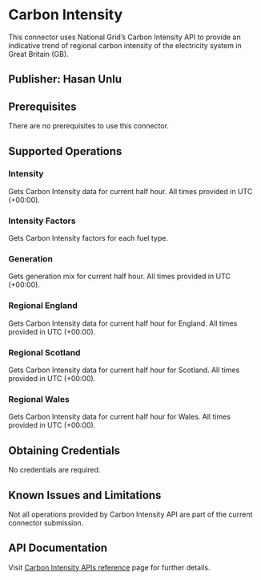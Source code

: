 # Carbon Intensity

This connector uses National Grid’s Carbon Intensity API to provide an indicative trend of regional carbon intensity of the electricity system in Great Britain (GB).

## Publisher: Hasan Unlu

## Prerequisites

There are no prerequisites to use this connector.​

## Supported Operations

### Intensity

Gets Carbon Intensity data for current half hour. All times provided in UTC (+00:00).

### Intensity Factors

Gets Carbon Intensity factors for each fuel type.

### Generation

Gets generation mix for current half hour. All times provided in UTC (+00:00).

### Regional England

Gets Carbon Intensity data for current half hour for England. All times provided in UTC (+00:00).

### Regional Scotland

Gets Carbon Intensity data for current half hour for Scotland. All times provided in UTC (+00:00).

### Regional Wales

Gets Carbon Intensity data for current half hour for Wales. All times provided in UTC (+00:00).

## Obtaining Credentials

No credentials are required.

## Known Issues and Limitations

Not all operations provided by Carbon Intensity API are part of the current connector submission.

## API Documentation

Visit [Carbon Intensity APIs reference](https://api.carbonintensity.org.uk/) page for further details.
